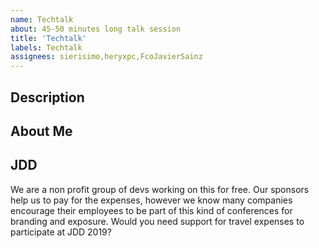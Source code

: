 ```yaml
---
name: Techtalk
about: 45-50 minutes long talk session
title: 'Techtalk'
labels: Techtalk
assignees: sierisimo,heryxpc,FcoJavierSainz
---
```


## Description

## About Me

## JDD

We are a non profit group of devs working on this for free.
Our sponsors help us to pay for the expenses, however we know many companies encourage their employees to be part of this kind of conferences for branding and exposure.
Would you need support for travel expenses to participate at JDD 2019?

